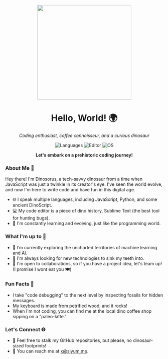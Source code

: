 <p align="center">
  <img src="https://raw.githubusercontent.com/Dinosorus/Dinosorus/main/dino.gif" width="300">
</p>

<h1 align="center">Hello, World! 🌍</h1>

<p align="center">
  <em>Coding enthusiast, coffee connoisseur, and a curious dinosaur</em>
</p>

<p align="center">
  <img src="https://img.shields.io/badge/Languages-JavaScript%20%7C%20Python%20%7C%20C%2B%2B%20%7C%20DinoScript-yellow" alt="Languages">
  <img src="https://img.shields.io/badge/Editor-VSCode%20%7C%20Sublime%20%7C%20RexEdit-brightgreen" alt="Editor">
  <img src="https://img.shields.io/badge/OS-Windows%20%7C%20Linux%20%7C%20Jurassic%20Park-blue" alt="OS">
</p>

<p align="center">
  <strong>Let's embark on a prehistoric coding journey!</strong>
</p>

### About Me 🦖

Hey there! I'm Dinosorus, a tech-savvy dinosaur from a time when JavaScript was just a twinkle in its creator's eye. I've seen the world evolve, and now I'm here to write code and have fun in this digital age.

- 🌐 I speak multiple languages, including JavaScript, Python, and some ancient DinoScript.
- 💻 My code editor is a piece of dino history, Sublime Text (the best tool for hunting bugs).
- 📖 I'm constantly learning and evolving, just like the programming world.

### What I'm up to 🚀

- 🔭 I’m currently exploring the uncharted territories of machine learning and AI.
- 🌱 I'm always looking for new technologies to sink my teeth into.
- 👯 I'm open to collaborations, so if you have a project idea, let's team up! (I promise I wont eat you 🍽️)

### Fun Facts 🦕

- I take "code debugging" to the next level by inspecting fossils for hidden messages.
- My keyboard is made from petrified wood, and it rocks!
- When I'm not coding, you can find me at the local dino coffee shop sipping on a "paleo-latte."

### Let's Connect 🌐

- 🦖 Feel free to stalk my GitHub repositories, but please, no dinosaur-sized footprints!
- 💬 You can reach me at x@siyum.me.


